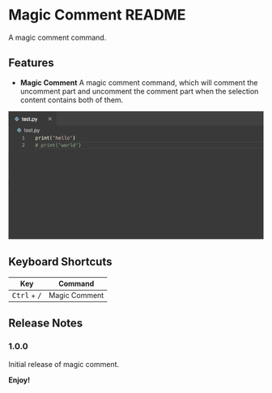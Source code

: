 # Magic Comment README

A magic comment command.

## Features

- **Magic Comment** A magic comment command, which will comment the uncomment part and uncomment the comment part when the selection content contains both of them.

![ctrl + /](imgs/gifs/magic-comment.gif)

## Keyboard Shortcuts

| Key                                               | Command                      |
| ------------------------------------------------- | ---------------------------- |
| <kbd>Ctrl</kbd> + <kbd>/</kbd>                    | Magic Comment                |


## Release Notes


### 1.0.0

Initial release of magic comment.


**Enjoy!**
